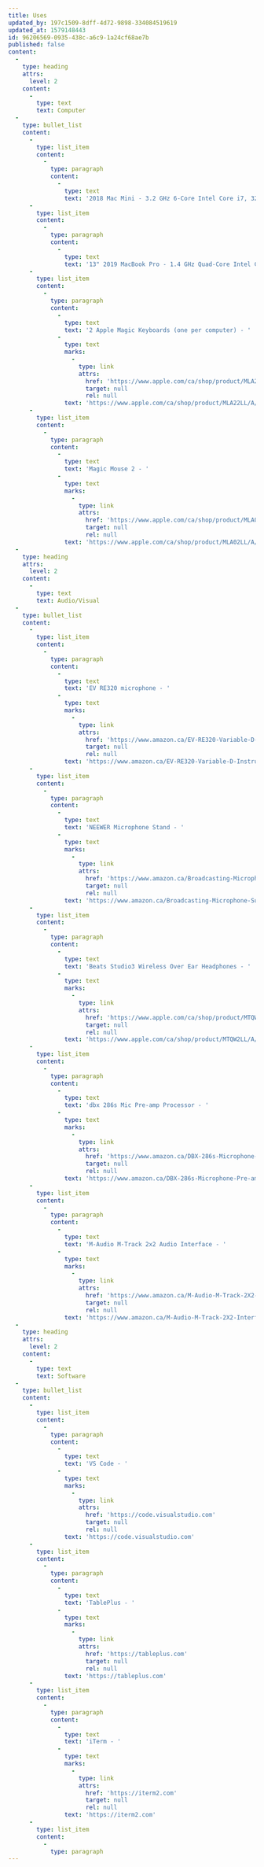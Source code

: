 ```yaml
---
title: Uses
updated_by: 197c1509-8dff-4d72-9898-334084519619
updated_at: 1579148443
id: 96206569-0935-438c-a6c9-1a24cf68ae7b
published: false
content:
  -
    type: heading
    attrs:
      level: 2
    content:
      -
        type: text
        text: Computer
  -
    type: bullet_list
    content:
      -
        type: list_item
        content:
          -
            type: paragraph
            content:
              -
                type: text
                text: '2018 Mac Mini - 3.2 GHz 6-Core Intel Core i7, 32 GB RAM, 256 GB storage'
      -
        type: list_item
        content:
          -
            type: paragraph
            content:
              -
                type: text
                text: '13" 2019 MacBook Pro - 1.4 GHz Quad-Core Intel Core i5, 16 GB RAM, 256 GB storage'
      -
        type: list_item
        content:
          -
            type: paragraph
            content:
              -
                type: text
                text: '2 Apple Magic Keyboards (one per computer) - '
              -
                type: text
                marks:
                  -
                    type: link
                    attrs:
                      href: 'https://www.apple.com/ca/shop/product/MLA22LL/A/magic-keyboard-us-english?fnode=56'
                      target: null
                      rel: null
                text: 'https://www.apple.com/ca/shop/product/MLA22LL/A/magic-keyboard-us-english?fnode=56'
      -
        type: list_item
        content:
          -
            type: paragraph
            content:
              -
                type: text
                text: 'Magic Mouse 2 - '
              -
                type: text
                marks:
                  -
                    type: link
                    attrs:
                      href: 'https://www.apple.com/ca/shop/product/MLA02LL/A/magic-mouse-2-silver?fnode=56'
                      target: null
                      rel: null
                text: 'https://www.apple.com/ca/shop/product/MLA02LL/A/magic-mouse-2-silver?fnode=56'
  -
    type: heading
    attrs:
      level: 2
    content:
      -
        type: text
        text: Audio/Visual
  -
    type: bullet_list
    content:
      -
        type: list_item
        content:
          -
            type: paragraph
            content:
              -
                type: text
                text: 'EV RE320 microphone - '
              -
                type: text
                marks:
                  -
                    type: link
                    attrs:
                      href: 'https://www.amazon.ca/EV-RE320-Variable-D-Instrument-Microphone/dp/B00KCN83VI/ref=sr'
                      target: null
                      rel: null
                text: 'https://www.amazon.ca/EV-RE320-Variable-D-Instrument-Microphone/dp/B00KCN83VI'
      -
        type: list_item
        content:
          -
            type: paragraph
            content:
              -
                type: text
                text: 'NEEWER Microphone Stand - '
              -
                type: text
                marks:
                  -
                    type: link
                    attrs:
                      href: 'https://www.amazon.ca/Broadcasting-Microphone-Suspension-Scissor-Extended/dp/B00DFUEZZI/ref=sr'
                      target: null
                      rel: null
                text: 'https://www.amazon.ca/Broadcasting-Microphone-Suspension-Scissor-Extended/dp/B00DFUEZZI'
      -
        type: list_item
        content:
          -
            type: paragraph
            content:
              -
                type: text
                text: 'Beats Studio3 Wireless Over Ear Headphones - '
              -
                type: text
                marks:
                  -
                    type: link
                    attrs:
                      href: 'https://www.apple.com/ca/shop/product/MTQW2LL/A/beats-studio3-wireless-over-ear-headphones-the-beats-skyline-collection-midnight-black?fnode=83bc7760ff798a08f1f252db8740a142199d2aaf6bb3cc31ca5547632030f2006659873cb7731ddbd55e88474d37ade92afe8d6ae6e28a2a76ffa7b181dc7eed89fc8a2dd6fa1cd66f8ffe7e6e3078aabd9071a1d32ed6cb932f336a377a2b5708ff38658d1b7707ebf02f17c6480c8f'
                      target: null
                      rel: null
                text: 'https://www.apple.com/ca/shop/product/MTQW2LL/A/beats-studio3-wireless-over-ear-headphones-the-beats-skyline-collection-midnight-black'
      -
        type: list_item
        content:
          -
            type: paragraph
            content:
              -
                type: text
                text: 'dbx 286s Mic Pre-amp Processor - '
              -
                type: text
                marks:
                  -
                    type: link
                    attrs:
                      href: 'https://www.amazon.ca/DBX-286s-Microphone-Pre-amp-Processor/dp/B004LWH79A/ref=sr'
                      target: null
                      rel: null
                text: 'https://www.amazon.ca/DBX-286s-Microphone-Pre-amp-Processor/dp/B004LWH79A'
      -
        type: list_item
        content:
          -
            type: paragraph
            content:
              -
                type: text
                text: 'M-Audio M-Track 2x2 Audio Interface - '
              -
                type: text
                marks:
                  -
                    type: link
                    attrs:
                      href: 'https://www.amazon.ca/M-Audio-M-Track-2X2-Interface-24-bit/dp/B01FFH5XMC'
                      target: null
                      rel: null
                text: 'https://www.amazon.ca/M-Audio-M-Track-2X2-Interface-24-bit/dp/B01FFH5XMC'
  -
    type: heading
    attrs:
      level: 2
    content:
      -
        type: text
        text: Software
  -
    type: bullet_list
    content:
      -
        type: list_item
        content:
          -
            type: paragraph
            content:
              -
                type: text
                text: 'VS Code - '
              -
                type: text
                marks:
                  -
                    type: link
                    attrs:
                      href: 'https://code.visualstudio.com'
                      target: null
                      rel: null
                text: 'https://code.visualstudio.com'
      -
        type: list_item
        content:
          -
            type: paragraph
            content:
              -
                type: text
                text: 'TablePlus - '
              -
                type: text
                marks:
                  -
                    type: link
                    attrs:
                      href: 'https://tableplus.com'
                      target: null
                      rel: null
                text: 'https://tableplus.com'
      -
        type: list_item
        content:
          -
            type: paragraph
            content:
              -
                type: text
                text: 'iTerm - '
              -
                type: text
                marks:
                  -
                    type: link
                    attrs:
                      href: 'https://iterm2.com'
                      target: null
                      rel: null
                text: 'https://iterm2.com'
      -
        type: list_item
        content:
          -
            type: paragraph
---
```


